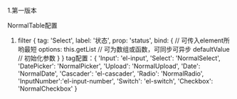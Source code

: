1.第一版本
<NormalTable ref="NormalTable" :tables="tables" />

NormalTable配置
1. filter 
{
    tag: 'Select', 
    label: '状态',
    prop: 'status',
    bind: { // 可传入element所哟最短
        options: this.getList // 可为数组或函数，可同步可异步
        defaultValue // 初始化参数
    }
}
tag配置：{
    'Input': 'el-input',
    'Select': 'NormalSelect',
    'DatePicker': 'NormalPicker',
    'Upload': 'NormalUpload',
    'Date': 'NormalDate',
    'Cascader': 'el-cascader',
    'Radio': 'NormalRadio',
    'InputNumber':'el-input-number',
    'Switch': 'el-switch',
    'Checkbox': 'NormalCheckbox'
}